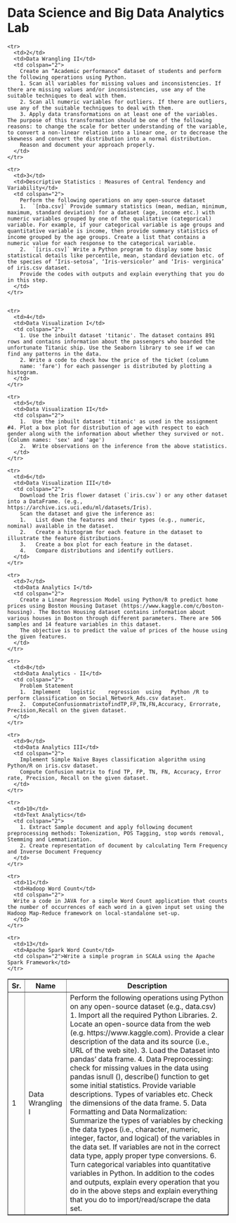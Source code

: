 # Data Science and Big Data Analytics Lab

<table border="1">
<thead>
  <tr>
    <th>Sr.</th>
    <th>Name</th>
    <th colspan=2>Description</th>
  </tr>
</thead>
<tbody>
    <tr>
      <td>1</td>
      <td>Data Wrangling I</td>
      <td colspan="2">
      Perform the following operations using Python on any open-source dataset (e.g., data.csv)
        1. Import all the required Python Libraries.
        2. Locate an open-source data from the web (e.g.
        https://www.kaggle.com). Provide a clear description of the data and its source (i.e., URL of the web site).
        3. Load the Dataset into pandas’ data frame.
        4. Data Preprocessing: check for missing values in the data using pandas isnull (), describe() function to get some initial
        statistics. Provide variable descriptions. Types of variables
        etc. Check the dimensions of the data frame.
        5. Data Formatting and Data Normalization: Summarize the
        types of variables by checking the data types (i.e., character,
        numeric, integer, factor, and logical) of the variables in the
        data set. If variables are not in the correct data type, apply
        proper type conversions.
        6. Turn categorical variables into quantitative variables in Python.
        In addition to the codes and outputs, explain every operation that you do in the above steps and explain everything that you do to import/read/scrape the data set.
      </td>
    </tr>

    <tr>
      <td>2</td>
      <td>Data Wrangling II</td>
      <td colspan="2">
        Create an “Academic performance” dataset of students and perform the following operations using Python.
        1. Scan all variables for missing values and inconsistencies. If there are missing values and/or inconsistencies, use any of the suitable techniques to deal with them.
        2. Scan all numeric variables for outliers. If there are outliers, use any of the suitable techniques to deal with them.
        3. Apply data transformations on at least one of the variables. The purpose of this transformation should be one of the following reasons: to change the scale for better understanding of the variable, to convert a non-linear relation into a linear one, or to decrease the skewness and convert the distribution into a normal distribution.
        Reason and document your approach properly.
      </td>
    </tr>

    <tr>
      <td>3</td>
      <td>Descriptive Statistics : Measures of Central Tendency and Variability</td>
      <td colspan="2">
        Perform the following operations on any open-source dataset
        1.	`[nba.csv]` Provide summary statistics (mean, median, minimum, maximum, standard deviation) for a dataset (age, income etc.) with numeric variables grouped by one of the qualitative (categorical) variable. For example, if your categorical variable is age groups and quantitative variable is income, then provide summary statistics of income grouped by the age groups. Create a list that contains a numeric value for each response to the categorical variable.
        2.	`[iris.csv]` Write a Python program to display some basic statistical details like percentile, mean, standard deviation etc. of the species of ‘Iris-setosa’, ‘Iris-versicolor’ and ‘Iris- verginica’ of iris.csv dataset.
        Provide the codes with outputs and explain everything that you do in this step.
      </td>
    </tr>


    <tr>
      <td>4</td>
      <td>Data Visualization I</td>
      <td colspan="2">
        1. Use the inbuilt dataset 'titanic'. The dataset contains 891 rows and contains information about the passengers who boarded the unfortunate Titanic ship. Use the Seaborn library to see if we can find any patterns in the data.
        2. Write a code to check how the price of the ticket (column
        name: 'fare') for each passenger is distributed by plotting a histogram.
      </td>
    </tr>

    <tr>
      <td>5</td>
      <td>Data Visualization II</td>
      <td colspan="2">
        1.	Use the inbuilt dataset 'titanic' as used in the assignment #4. Plot a box plot for distribution of age with respect to each gender along with the information about whether they survived or not. (Column names: 'sex' and 'age')
        2.	Write observations on the inference from the above statistics.
      </td>
    </tr>

    <tr>
      <td>6</td>
      <td>Data Visualization III</td>
      <td colspan="2">
        Download the Iris flower dataset (`iris.csv`) or any other dataset into a DataFrame. (e.g., https://archive.ics.uci.edu/ml/datasets/Iris). 
        Scan the dataset and give the inference as:
        1.	 List down the features and their types (e.g., numeric, nominal) available in the dataset.
        2.	 Create a histogram for each feature in the dataset to illustrate the feature distributions.
        3.	 Create a box plot for each feature in the dataset.
        4.	 Compare distributions and identify outliers.
      </td>
    </tr>

    <tr>
      <td>7</td>
      <td>Data Analytics I</td>
      <td colspan="2">
        Create a Linear Regression Model using Python/R to predict home prices using Boston Housing Dataset (https://www.kaggle.com/c/boston-housing). The Boston Housing dataset contains information about various houses in Boston through different parameters. There are 506 samples and 14 feature variables in this dataset.
        The objective is to predict the value of prices of the house using the given features.
      </td>
    </tr>

    <tr>
      <td>8</td>
      <td>Data Analytics - II</td>
      <td colspan="2">
        Problem Statement
        1.	Implement	logistic	regression	using	Python /R to perform classification on Social_Network_Ads.csv dataset.
        2.	ComputeConfusionmatrixtofindTP,FP,TN,FN,Accuracy, Errorrate, Precision,Recall on the given dataset.
      </td>
    </tr>

    <tr>
      <td>9</td>
      <td>Data Analytics III</td>
      <td colspan="2">
        Implement Simple Naïve Bayes classification algorithm using Python/R on iris.csv dataset.   
        Compute Confusion matrix to find TP, FP, TN, FN, Accuracy, Error rate, Precision, Recall on the given dataset.
      </td>
    </tr>

    <tr>
      <td>10</td>
      <td>Text Analytics</td>
      <td colspan="2">
        1. Extract Sample document and apply following document preprocessing methods: Tokenization, POS Tagging, stop words removal, Stemming and Lemmatization.
        2. Create representation of document by calculating Term Frequency and Inverse Document Frequency
      </td>
    </tr>

    <tr>
      <td>11</td>
      <td>Hadoop Word Count</td>
      <td colspan="2">
      Write a code in JAVA for a simple Word Count application that counts the number of occurrences of each word in a given input set using the Hadoop Map-Reduce framework on local-standalone set-up.
      </td>
    </tr>

    <tr>
      <td>13</td>
      <td>Apache Spark Word Count</td>
      <td colspan="2">Write a simple program in SCALA using the Apache Spark Framework</td>
    </tr>
</tbody>
</table>